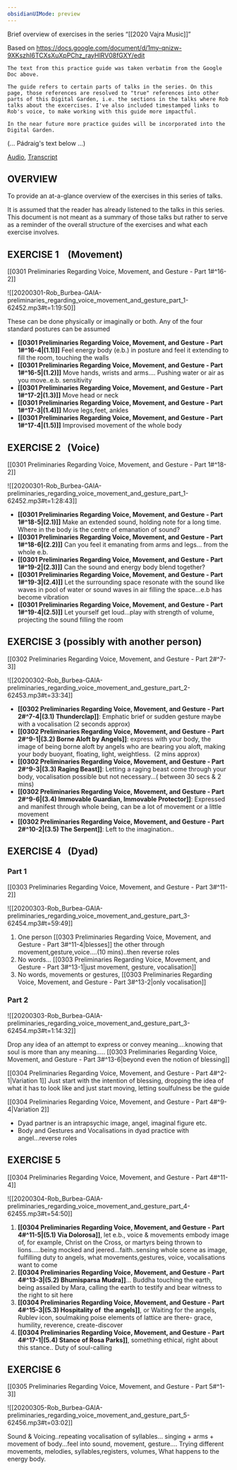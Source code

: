 ```yaml
---
obsidianUIMode: preview
---
```


 Brief overview of exercises in the series “[[2020 Vajra Music]]”
 
 Based on https://docs.google.com/document/d/1my-qnizw-9XKszhI6TCXsXuXpPChz_rayHlRV08fGXY/edit

```ad-info
The text from this practice guide was taken verbatim from the Google Doc above.

The guide refers to certain parts of talks in the series. On this page, those references are resolved to "true" references into other parts of this Digital Garden, i.e. the sections in the talks where Rob talks about the excercises. I've also included timestamped links to Rob's voice, to make working with this guide more impactful.

In the near future more practice guides will be incorporated into the Digital Garden.
```

(... Pádraig's text below ...)

 [Audio](https://dharmaseed.org/retreats/4590/), 
 [Transcript](https://airtable.com/shr9OS6jqmWvWTG5g/tblHlCKWIIhZzEFMk/viw3k0IfSo0Dve9ZJ/recn5Du7GLsvMvlOJ/fldJfzyMJCDaGCKom/attzlyCzAiPkqy1lQ)

## OVERVIEW 
To provide an at-a-glance overview of the exercises in this series of talks. 

It is assumed that the reader has already listened to the talks in this series. This document is not meant as a summary of those talks but rather to serve as a reminder of the overall structure of the exercises and what each exercise involves.

## EXERCISE 1    (Movement)
[[0301 Preliminaries Regarding Voice, Movement, and Gesture - Part 1#^16-2]]

![[20200301-Rob_Burbea-GAIA-preliminaries_regarding_voice_movement_and_gesture_part_1-62452.mp3#t=1:19:50]]

These can be done physically or imaginally or both. Any of the four standard postures can be assumed

- **[[0301 Preliminaries Regarding Voice, Movement, and Gesture - Part 1#^16-4|(1.1)]]** Feel energy body (e.b.) in posture and feel it extending to fill the room, touching the walls
- **[[0301 Preliminaries Regarding Voice, Movement, and Gesture - Part 1#^16-5|(1.2)]]** Move hands, wrists and arms…. Pushing water or air as you move..e.b. sensitivity
- **[[0301 Preliminaries Regarding Voice, Movement, and Gesture - Part 1#^17-2|(1.3)]]** Move head or neck
- **[[0301 Preliminaries Regarding Voice, Movement, and Gesture - Part 1#^17-3|(1.4)]]** Move legs,feet, ankles
- **[[0301 Preliminaries Regarding Voice, Movement, and Gesture - Part 1#^17-4|(1.5)]]** Improvised movement of the whole body

## EXERCISE 2   (Voice)
[[0301 Preliminaries Regarding Voice, Movement, and Gesture - Part 1#^18-2]]

![[20200301-Rob_Burbea-GAIA-preliminaries_regarding_voice_movement_and_gesture_part_1-62452.mp3#t=1:28:43]]

- **[[0301 Preliminaries Regarding Voice, Movement, and Gesture - Part 1#^18-5|(2.1)]]** Make an extended sound, holding note for a long time. Where in the body is the centre of emanation of sound?
- **[[0301 Preliminaries Regarding Voice, Movement, and Gesture - Part 1#^18-6|(2.2)]]** Can you feel it emanating from arms and legs… from the whole e.b.
- **[[0301 Preliminaries Regarding Voice, Movement, and Gesture - Part 1#^19-2|(2.3)]]** Can the sound and energy body blend together?
- **[[0301 Preliminaries Regarding Voice, Movement, and Gesture - Part 1#^19-3|(2.4)]]** Let the surrounding space resonate with the sound like waves in pool of water or sound waves in air filling the space...e.b has become vibration
- **[[0301 Preliminaries Regarding Voice, Movement, and Gesture - Part 1#^19-4|(2.5)]]** Let yourself get loud...play with strength of volume,  projecting the sound filling the room

## EXERCISE 3 (possibly with another person)
[[0302 Preliminaries Regarding Voice, Movement, and Gesture - Part 2#^7-3]]

![[20200302-Rob_Burbea-GAIA-preliminaries_regarding_voice_movement_and_gesture_part_2-62453.mp3#t=33:34]]

 - **[[0302 Preliminaries Regarding Voice, Movement, and Gesture - Part 2#^7-4|(3.1) Thunderclap]]**: Emphatic brief or sudden gesture maybe with a vocalisation (2 seconds approx)
 - **[[0302 Preliminaries Regarding Voice, Movement, and Gesture - Part 2#^9-1|(3.2) Borne Aloft by Angels]]**: express with your body, the image of being borne aloft by angels who are bearing you aloft, making your body buoyant, floating, light, weightless.  (2 mins approx)
 - **[[0302 Preliminaries Regarding Voice, Movement, and Gesture - Part 2#^9-3|(3.3) Raging Beast]]**: Letting a raging beast come through your body, vocalisation possible but not necessary…( between 30 secs & 2 mins)
 - **[[0302 Preliminaries Regarding Voice, Movement, and Gesture - Part 2#^9-6|(3.4) Immovable Guardian, Immovable Protector]]**: Expressed and manifest through whole being, can be a lot of movement or a little movement
 - **[[0302 Preliminaries Regarding Voice, Movement, and Gesture - Part 2#^10-2|(3.5) The Serpent]]**: Left to the imagination..

## EXERCISE 4   (Dyad)

### Part 1
[[0303 Preliminaries Regarding Voice, Movement, and Gesture - Part 3#^11-2]]

![[20200303-Rob_Burbea-GAIA-preliminaries_regarding_voice_movement_and_gesture_part_3-62454.mp3#t=59:49]]

1.  One person [[0303 Preliminaries Regarding Voice, Movement, and Gesture - Part 3#^11-4|blesses]] the other through movement,gesture,voice….(10 mins)..then reverse roles 
2. No words… [[0303 Preliminaries Regarding Voice, Movement, and Gesture - Part 3#^13-1|just movement, gesture, vocalisation]]
3. No words, movements or gestures, [[0303 Preliminaries Regarding Voice, Movement, and Gesture - Part 3#^13-2|only vocalisation]]

### Part 2
![[20200303-Rob_Burbea-GAIA-preliminaries_regarding_voice_movement_and_gesture_part_3-62454.mp3#t=1:14:32]]

Drop any idea of an attempt to express or convey meaning….knowing that soul is more than any meaning….. [[0303 Preliminaries Regarding Voice, Movement, and Gesture - Part 3#^13-6|beyond even the notion of blessing]]

[[0304 Preliminaries Regarding Voice, Movement, and Gesture - Part 4#^2-1|Variation 1]]
Just start with the intention of blessing, dropping the idea of what it has to look like and just start moving, letting soulfulness be the guide   

[[0304 Preliminaries Regarding Voice, Movement, and Gesture - Part 4#^9-4|Variation 2]]
- Dyad partner is an intrapsychic image, angel, imaginal figure etc.
- Body and Gestures and Vocalisations in dyad practice with angel...reverse roles

## EXERCISE 5
[[0304 Preliminaries Regarding Voice, Movement, and Gesture - Part 4#^11-4]]

![[20200304-Rob_Burbea-GAIA-preliminaries_regarding_voice_movement_and_gesture_part_4-62455.mp3#t=54:50]]

1.  **[[0304 Preliminaries Regarding Voice, Movement, and Gesture - Part 4#^11-5|(5.1) Via Dolorosa]]**, let e.b., voice & movements embody image of, for example, Christ on the Cross, or martyrs being thrown to lions…..being mocked and jeered...faith..sensing whole scene as image, fulfilling duty to angels, what movements,gestures, voice, vocalisations want to come
2.  **[[0304 Preliminaries Regarding Voice, Movement, and Gesture - Part 4#^13-3|(5.2) Bhumisparsa Mudra]]**… Buddha touching the earth, being assailed by Mara, calling the earth to testify and bear witness to the right to sit here
3.  **[[0304 Preliminaries Regarding Voice, Movement, and Gesture - Part 4#^15-3|(5.3) Hospitality of  the angels]]**, or Waiting for the angels, Rublev icon, soulmaking poise elements of lattice are there- grace, humility, reverence, create-discover
4.  **[[0304 Preliminaries Regarding Voice, Movement, and Gesture - Part 4#^17-1|(5.4) Stance of Rosa Parks]]**, something ethical, right about this stance.. Duty of soul-calling

## EXERCISE 6
[[0305 Preliminaries Regarding Voice, Movement, and Gesture - Part 5#^1-3]]

![[20200305-Rob_Burbea-GAIA-preliminaries_regarding_voice_movement_and_gesture_part_5-62456.mp3#t=03:02]]

Sound & Voicing..repeating vocalisation of syllables… singing + arms + movement of body...feel into sound, movement, gesture…. Trying different movements, melodies, syllables,registers, volumes, What happens to the energy body.
